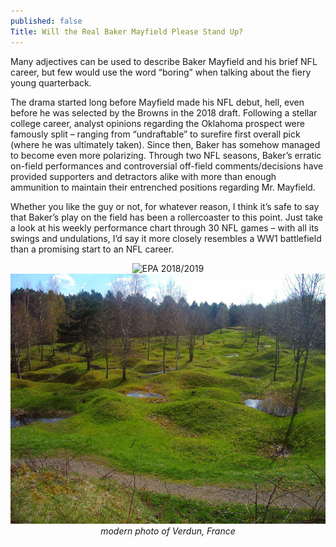 ```yaml
---
published: false
Title: Will the Real Baker Mayfield Please Stand Up?
---
```

Many adjectives can be used to describe Baker Mayfield and his brief NFL career, but few would use the word “boring” when talking about the fiery young quarterback.

The drama started long before Mayfield made his NFL debut, hell, even before he was selected by the Browns in the 2018 draft. Following a stellar college career, analyst opinions regarding the Oklahoma prospect were famously split – ranging from “undraftable” to surefire first overall pick (where he was ultimately taken). Since then, Baker has somehow managed to become even more polarizing. Through two NFL seasons, Baker’s erratic on-field performances and controversial off-field comments/decisions have provided supporters and detractors alike with more than enough ammunition to maintain their entrenched positions regarding Mr. Mayfield.

Whether you like the guy or not, for whatever reason, I think it’s safe to say that Baker’s play on the field has been a rollercoaster to this point. Just take a look at his weekly performance chart through 30 NFL games – with all its swings and undulations, I’d say it more closely resembles a WW1 battlefield than a promising start to an NFL career.

<p align="center">
  <img src="https://raw.githubusercontent.com/ClayGirdner/Baker/master/Images/EPA_both.png" alt="EPA 2018/2019" height="400">
  <img src="https://raw.githubusercontent.com/ClayGirdner/Baker/master/Images/verdun.jpg" alt="vader/textblob scatter" height="400">
  <em>modern photo of Verdun, France</em>
</p>
